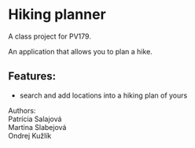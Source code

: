 # Hiking planner

A class project for PV179.

An application that allows you to plan a hike. 

## Features:
- search and add locations into a hiking plan of yours

Authors:  
Patrícia Salajová  
Martina Slabejová  
Ondrej Kužlík
